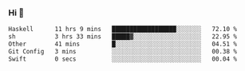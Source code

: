 ### Hi 👋

<!--START_SECTION:waka-->

```txt
Haskell      11 hrs 9 mins   ██████████████████░░░░░░░   72.10 %
sh           3 hrs 33 mins   █████▓░░░░░░░░░░░░░░░░░░░   22.95 %
Other        41 mins         █░░░░░░░░░░░░░░░░░░░░░░░░   04.51 %
Git Config   3 mins          ░░░░░░░░░░░░░░░░░░░░░░░░░   00.38 %
Swift        0 secs          ░░░░░░░░░░░░░░░░░░░░░░░░░   00.04 %
```

<!--END_SECTION:waka-->
